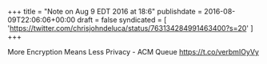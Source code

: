 +++
title = "Note on Aug 9 EDT 2016 at 18:6"
publishdate = 2016-08-09T22:06:06+00:00
draft = false
syndicated = [ 'https://twitter.com/chrisjohndeluca/status/763134284991463400?s=20' ]
+++

More Encryption Means Less Privacy - ACM Queue https://t.co/verbmIOyVy
